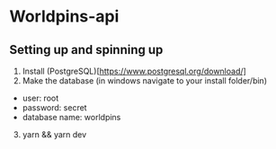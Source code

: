 # Worldpins-api

## Setting up and spinning up

1. Install (PostgreSQL)[https://www.postgresql.org/download/]
2. Make the database (in windows navigate to your install folder/bin)
  - user: root
  - password: secret
  - database name: worldpins
3. yarn && yarn dev
